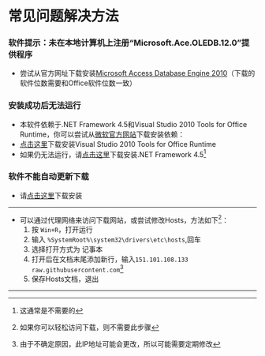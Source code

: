 # 常见问题解决方法

### 软件提示：未在本地计算机上注册“Microsoft.Ace.OLEDB.12.0”提供程序
- 尝试从官方网址下载安装[Microsoft Access Database Engine 2010](https://www.microsoft.com/en-in/download/details.aspx?id=13255)（下载的软件位数需要和Office软件位数一致）

### 安装成功后无法运行
- 本软件依赖于.NET Framework 4.5和Visual Studio 2010 Tools for Office Runtime，你可以尝试从[微软官方网站](https://www.microsoft.com/zh-cn/)下载安装依赖：
- [点击这里](https://www.microsoft.com/en-us/download/confirmation.aspx?id=48217)下载安装Visual Studio 2010 Tools for Office Runtime
- 如果仍无法运行，请[点击这里](https://dotnet.microsoft.com/download/dotnet-framework/thank-you/net45-web-installer)下载安装.NET Framework 4.5[^注3]


### 软件不能自动更新下载

- 请[点击这里](https://lsdyl.coding.net/p/redbull_sjzx/d/redbull_sjzx/git/raw/master/RedBull_setup.exe)下载安装
---
- 可以通过代理网络来访问下载网站，或尝试修改Hosts，方法如下[^注1]：
    1. 按 `Win+R`，打开运行
    2. 输入 `%SystemRoot%\system32\drivers\etc\hosts`,回车
    3. 选择打开方式为 记事本
    4. 打开后在文档末尾添加新行，输入`151.101.108.133 raw.githubusercontent.com`[^注2]
    5. 保存Hosts文档，退出

---

[^注1]:如果你可以轻松访问下载，则不需要此步骤
[^注2]:由于不确定原因，此IP地址可能会更改，所以可能需要定期修改
[^注3]:这通常是不需要的